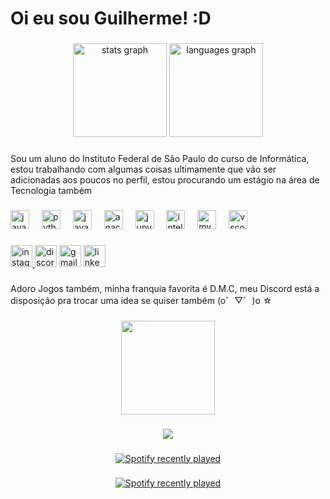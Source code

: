 <h1 align="left">Oi eu sou Guilherme! :D</h1>

###

<div align="center">
  <img src="https://github-readme-stats.vercel.app/api?username=m0nt01&hide_title=false&hide_rank=false&show_icons=true&include_all_commits=true&count_private=true&disable_animations=false&theme=dracula&locale=en&hide_border=false" height="150" alt="stats graph"  />
  <img src="https://github-readme-stats.vercel.app/api/top-langs?username=m0nt01&locale=en&hide_title=false&layout=compact&card_width=320&langs_count=5&theme=dracula&hide_border=false" height="150" alt="languages graph"  />
</div>

###

<p align="left">Sou um aluno do Instituto Federal de São Paulo do curso de Informática, estou trabalhando com algumas coisas ultimamente que vão ser adicionadas aos poucos no perfil, estou procurando um estágio na área de Tecnologia também</p>

###

<div align="left">
  <img src="https://cdn.jsdelivr.net/gh/devicons/devicon/icons/javascript/javascript-original.svg" height="30" alt="javascript logo"  />
  <img width="12" />
  <img src="https://cdn.jsdelivr.net/gh/devicons/devicon/icons/python/python-original.svg" height="30" alt="python logo"  />
  <img width="12" />
  <img src="https://cdn.jsdelivr.net/gh/devicons/devicon/icons/java/java-original.svg" height="30" alt="java logo"  />
  <img width="12" />
  <img src="https://cdn.jsdelivr.net/gh/devicons/devicon/icons/anaconda/anaconda-original.svg" height="30" alt="anaconda logo"  />
  <img width="12" />
  <img src="https://cdn.jsdelivr.net/gh/devicons/devicon/icons/jupyter/jupyter-original.svg" height="30" alt="jupyter logo"  />
  <img width="12" />
  <img src="https://cdn.jsdelivr.net/gh/devicons/devicon/icons/intellij/intellij-original.svg" height="30" alt="intellij logo"  />
  <img width="12" />
  <img src="https://cdn.jsdelivr.net/gh/devicons/devicon/icons/mysql/mysql-original.svg" height="30" alt="mysql logo"  />
  <img width="12" />
  <img src="https://cdn.jsdelivr.net/gh/devicons/devicon/icons/vscode/vscode-original.svg" height="30" alt="vscode logo"  />
</div>

###

<div align="left">
  <a href="https://www.instagram.com/m0nt_01?igsh=cjNmYTZ0Z2o4dzF4" target="_blank">
    <img src="https://img.shields.io/static/v1?message=Instagram&logo=instagram&label=&color=E4405F&logoColor=white&labelColor=&style=for-the-badge" height="35" alt="instagram logo"  />
  </a>
  <img src="https://img.shields.io/static/v1?message=c05mos_&logo=discord&label=&color=7289DA&logoColor=white&labelColor=&style=for-the-badge" height="35" alt="discord logo"  />
  <img src="https://img.shields.io/static/v1?message=ghsmonteiro1@gmail.com&logo=gmail&label=&color=D14836&logoColor=white&labelColor=&style=for-the-badge" height="35" alt="gmail logo"  />
  <a href="www.linkedin.com/in/guilherme-henrique-dos-santos-bb9245284" target="_blank">
    <img src="https://img.shields.io/static/v1?message=LinkedIn&logo=linkedin&label=&color=0077B5&logoColor=white&labelColor=&style=for-the-badge" height="35" alt="linkedin logo"  />
  </a>
</div>

###

<p align="left">Adoro Jogos também, minha franquia favorita é D.M.C, meu Discord está a disposição pra trocar uma idea se quiser também (o゜▽゜)o ☆</p>

###

<div align="center">
  <img height="150" src="https://media.giphy.com/media/v1.Y2lkPTc5MGI3NjExMnBoaTdnaXBwbDNzOTc4em43aWd3MHhjdXVpbHY2am9iYWhreG1pZiZlcD12MV9pbnRlcm5hbF9naWZfYnlfaWQmY3Q9Zw/q8nsygHb27XUY/giphy.gif"  />
</div>

###
<div align="center">
  <img src="https://profile-counter.glitch.me/m0nt01/count.svg?"  />
</div>


###

<div align="center">
  <a href="https://open.spotify.com/user/31ed2ss7mbkhwawni2gditaq543a">
    <img src="https://spotify-recently-played-readme.vercel.app/api?user=31ed2ss7mbkhwawni2gditaq543a&count=5" alt="Spotify recently played"  />
  </a>
</div>

###
###

<div align="center">
  <a href="https://open.spotify.com/user/31ed2ss7mbkhwawni2gditaq543a">
    <img src="https://spotify-recently-played-readme.vercel.app/api?user=31ed2ss7mbkhwawni2gditaq543a&count=10&unique=true" alt="Spotify recently played"  />
  </a>
</div>

###

